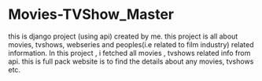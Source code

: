 # Movies-TVShow_Master
this is django project (using api) created by me. this project is all about movies, tvshows, webseries and peoples(i.e related to film industry) related information. In this project , i fetched all movies , tvshows related info from api. this is full pack website is to find the details about any movies, tvshows etc.
